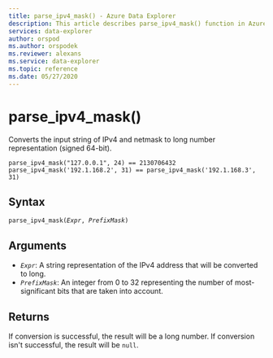 ```yaml
---
title: parse_ipv4_mask() - Azure Data Explorer
description: This article describes parse_ipv4_mask() function in Azure Data Explorer.
services: data-explorer
author: orspod
ms.author: orspodek
ms.reviewer: alexans
ms.service: data-explorer
ms.topic: reference
ms.date: 05/27/2020
---
```

# parse_ipv4_mask()

Converts the input string of IPv4 and netmask to long number representation (signed 64-bit).

```kusto
parse_ipv4_mask("127.0.0.1", 24) == 2130706432
parse_ipv4_mask('192.1.168.2', 31) == parse_ipv4_mask('192.1.168.3', 31)
```

## Syntax

`parse_ipv4_mask(`*`Expr`*`, `*`PrefixMask`*`)`

## Arguments

* *`Expr`*: A string representation of the IPv4 address that will be converted to long. 
* *`PrefixMask`*: An integer from 0 to 32 representing the number of most-significant bits that are taken into account.

## Returns

If conversion is successful, the result will be a long number.
If conversion isn't successful, the result will be `null`.
